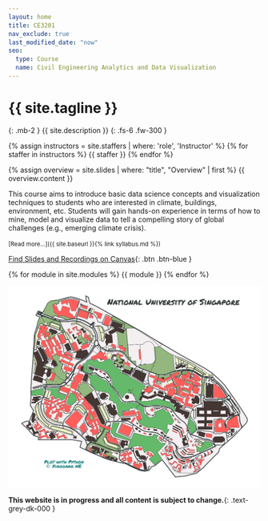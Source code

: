 ```yaml
---
layout: home
title: CE3201
nav_exclude: true
last_modified_date: "now" 
seo:
  type: Course
  name: Civil Engineering Analytics and Data Visualization
---
```


# {{ site.tagline }}
{: .mb-2 }
{{ site.description }}
{: .fs-6 .fw-300 }

{% assign instructors = site.staffers | where: 'role', 'Instructor' %}
{% for staffer in instructors %}
{{ staffer }}
{% endfor %}

{% assign overview = site.slides | where: "title", "Overview" | first %}
{{ overview.content }}

This course aims to introduce basic data science concepts and visualization techniques to students who
are interested in climate, buildings, environment, etc. Students will gain hands-on experience in terms of how to mine, model and visualize data 
to tell a compelling story of global challenges (e.g., emerging climate crisis). 

<small>[Read more...]({{ site.baseurl }}{% link syllabus.md %})</small>

[Find Slides and Recordings on Canvas](https://canvas.nus.edu.sg){: .btn .btn-blue }

{% for module in site.modules %}
{{ module }}
{% endfor %}

![Image of NUS Campus](./assets/images/NUS-campus.svg)

**This website is in progress and all content is subject to change.**{: .text-grey-dk-000 }
